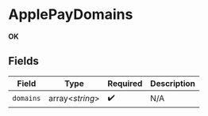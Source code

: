 # ApplePayDomains

**OK**


## Fields

| Field              | Type               | Required           | Description        |
| ------------------ | ------------------ | ------------------ | ------------------ |
| `domains`          | array<*string*>    | :heavy_check_mark: | N/A                |